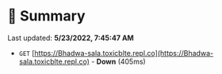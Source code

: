 # 📖 Summary
Last updated: **5/23/2022, 7:45:47 AM**

- `GET` [https://Bhadwa-sala.toxicblte.repl.co](https://Bhadwa-sala.toxicblte.repl.co) - **Down** (405ms)
